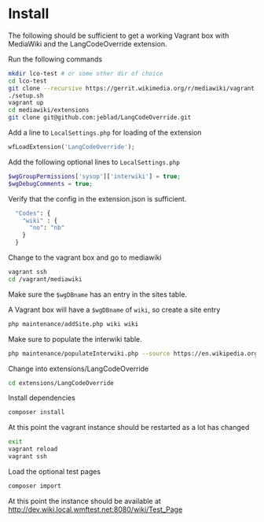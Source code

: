 # Install

The following should be sufficient to get a working Vagrant box with MediaWiki and the LangCodeOverride extension.

Run the following commands

```bash
mkdir lco-test # or some other dir of choice
cd lco-test
git clone --recursive https://gerrit.wikimedia.org/r/mediawiki/vagrant .
./setup.sh
vagrant up
cd mediawiki/extensions
git clone git@github.com:jeblad/LangCodeOverride.git
```

Add a line to `LocalSettings.php` for loading of the extension

```php
wfLoadExtension('LangCodeOverride');
```

Add the following optional lines to `LocalSettings.php`

```php
$wgGroupPermissions['sysop']['interwiki'] = true;
$wgDebugComments = true;
```

Verify that the config in the extension.json is sufficient.

```bash
  "Codes": {
    "wiki" : {
      "no": "nb"
    }
  }
```

Change to the vagrant box and go to mediawiki

```bash
vagrant ssh
cd /vagrant/mediawiki
```

Make sure the `$wgDBname` has an entry in the sites table.

A Vagrant box will have a `$wgDBname` of `wiki`, so create a site entry

```bash
php maintenance/addSite.php wiki wiki
```

Make sure to populate the interwiki table.

```bash
php maintenance/populateInterwiki.php --source https://en.wikipedia.org/w/api.php
```

Change into extensions/LangCodeOverride

```bash
cd extensions/LangCodeOverride
```

Install dependencies

```bash
composer install
```

At this point the vagrant instance should be restarted as a lot has changed

```bash
exit
vagrant reload
vagrant ssh
```

Load the optional test pages

```bash
composer import
```

At this point the instance should be available at http://dev.wiki.local.wmftest.net:8080/wiki/Test_Page